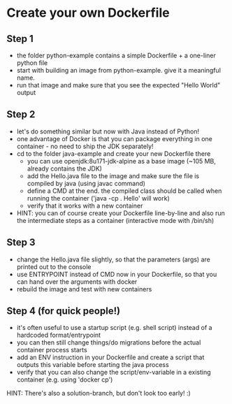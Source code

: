  Create your own Dockerfile
============================
Step 1
------
* the folder python-example contains a simple Dockerfile + a one-liner python file
* start with building an image from python-example. give it a meaningful name.
* run that image and make sure that you see the expected "Hello World" output

Step 2
------
* let's do something similar but now with Java instead of Python!
* one advantage of Docker is that you can package everything in one container - no need to ship the JDK separately!
* cd to the folder java-example and create your new Dockerfile there
  * you can use openjdk:8u171-jdk-alpine as a base image (~105 MB, already contains the JDK)
  * add the Hello.java file to the image and make sure the file is compiled by java (using javac command)
  * define a CMD at the end. the compiled class should be called when running the container ('java -cp . Hello' will work) 
  * verify that it works with a new container
* HINT: you can of course create your Dockerfile line-by-line and also run the intermediate steps as a container (interactive mode with /bin/sh)

Step 3
------
* change the Hello.java file slightly, so that the parameters (args) are printed out to the console
* use ENTRYPOINT instead of CMD now in your Dockerfile, so that you can hand over the arguments with docker
* rebuild the image and test with new containers

Step 4 (for quick people!)
-------------------------
* it's often useful to use a startup script (e.g. shell script) instead of a hardcoded format/entrypoint
* you can then still change things/do migrations before the actual container process starts
* add an ENV instruction in your Dockerfile and create a script that outputs this variable before starting the java process
* verify that you can also change the script/env-variable in a existing container (e.g. using 'docker cp')


HINT: There's also a solution-branch, but don't look too early! :)
